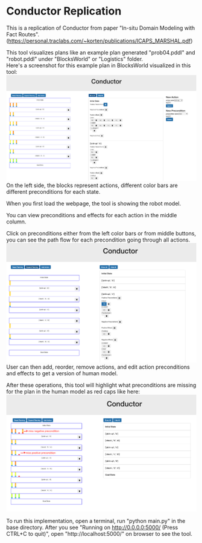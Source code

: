 # Conductor Replication
This is a replication of Conductor from paper "In-situ Domain Modeling with Fact Routes".(https://personal.traclabs.com/~korten/publications/ICAPS_MARSHAL.pdf)

This tool visualizes plans like an example plan generated "prob04.pddl" and "robot.pddl" under "BlocksWorld" or "Logistics" folder.  
Here's a screenshot for this example plan in BlocksWorld visualized in this tool:  
![image](https://github.com/Hunnyishere/ConductorReplication/blob/master/images/example-1.png)  
On the left side, the blocks represent actions, different color bars are different preconditions for each state.  


When you first load the webpage, the tool is showing the robot model.

You can view preconditions and effects for each action in the middle column. 

Click on preconditions either from the left color bars or from middle buttons, you can see the path flow for each precondition going through all actions.
![image](https://github.com/Hunnyishere/ConductorReplication/blob/master/images/example-2.png) 
User can then add, reorder, remove actions, and edit action preconditions and effects to get a version of human model.  

After these operations, this tool will highlight what preconditions are missing for the plan in the human model as red caps like here:  
![image](https://github.com/Hunnyishere/ConductorReplication/blob/master/images/example-3.jpg)

To run this implementation, open a terminal, run "python main.py" in the base directory.
After you see "Running on http://0.0.0.0:5000/ (Press CTRL+C to quit)", open "http://localhost:5000/" on browser to see the tool.

